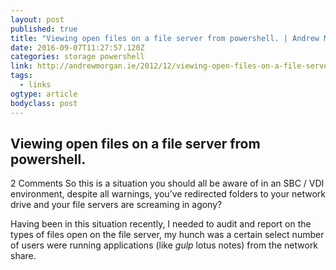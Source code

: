 ```yaml
---
layout: post
published: true
title: "Viewing open files on a file server from powershell. | Andrew Morgan"
date: 2016-09-07T11:27:57.120Z
categories: storage powershell 
link: http://andrewmorgan.ie/2012/12/viewing-open-files-on-a-file-server-from-powershell/
tags:
  - links
ogtype: article
bodyclass: post
---
```


## Viewing open files on a file server from powershell.
2 Comments
So this is a situation you should all be aware of in an SBC / VDI environment, despite all warnings, you’ve redirected folders to your network drive and your file servers are screaming in agony?

Having been in this situation recently, I needed to audit and report on the types of files open on the file server, my hunch was a certain select number of users were running applications (like *gulp* lotus notes) from the network share.
